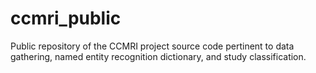 # ccmri_public
Public repository of the CCMRI project source code pertinent to data gathering, named entity recognition dictionary, and study classification.
